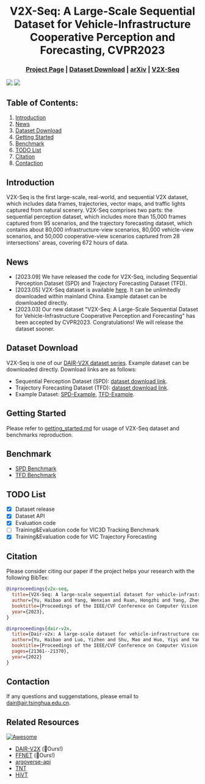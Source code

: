 <div align="center">   
  
# V2X-Seq: A Large-Scale Sequential Dataset for  Vehicle-Infrastructure Cooperative Perception and Forecasting, CVPR2023
</div> 

<h3 align="center">
    <a href="https://thudair.baai.ac.cn/index">Project Page</a> |
    <a href="#dataset">Dataset Download</a> |
    <a href="https://arxiv.org/abs/2305.05938">arXiv</a> |
    <a href="https://github.com/AIR-THU/DAIR-V2X-Seq/">V2X-Seq</a> 
</h3>

  ![](./resources/tracking-demo.gif "")
  ![](./resources/forecasting-demo.gif "")

## Table of Contents:
1. [Introduction](#introduction)
2. [News](#news)
3. [Dataset Download](#dataset)
4. [Getting Started](#start)
5. [Benchmark](#benchmark)
6. [TODO List](#todo)
7. [Citation](#citation)
8. [Contaction](#contaction)

## Introduction <a name="introduction"></a>
V2X-Seq is the first large-scale, real-world, and sequential V2X dataset, which includes data frames, trajectories, vector maps, and traffic lights captured from natural scenery. V2X-Seq comprises two parts: the sequential perception dataset, which includes more than 15,000 frames captured from 95 scenarios, and the trajectory forecasting dataset, which contains about 80,000 infrastructure-view scenarios, 80,000 vehicle-view scenarios, and 50,000 cooperative-view scenarios captured from 28 intersections' areas, covering 672 hours of data.

## News <a name="news"></a>
* [2023.09] We have released the code for V2X-Seq, including Sequential Perception Dataset (SPD) and Trajectory Forecasting Dataset (TFD).
* [2023.05] V2X-Seq dataset is available [here](https://thudair.baai.ac.cn/index). It can be unlimitedly downloaded within mainland China. Example dataset can be downloaded directly. 
* [2023.03] Our new dataset "V2X-Seq: A Large-Scale Sequential Dataset for Vehicle-Infrastructure Cooperative Perception and Forecasting" has been accepted by CVPR2023. Congratulations! We will release the dataset sooner. 

## Dataset Download <a name="dataset"></a>

V2X-Seq is one of our [DAIR-V2X dataset series](https://thudair.baai.ac.cn/index). Example dataset can be downloaded directly. Download links are as follows:

- Sequential Perception Dataset (SPD): [dataset download link](https://thudair.baai.ac.cn/coop-forecast).
- Trajectory Forecasting Dataset (TFD): [dataset download link](https://thudair.baai.ac.cn/cooplocus).
- Example Dataset: [SPD-Example](https://drive.google.com/file/d/1gjOmGEBMcipvDzu2zOrO9ex_OscUZMYY/view?usp=drive_link), [TFD-Example](https://drive.google.com/file/d/1vV2BZvBWkum-j0r82JOjAajlSWB7kyU2/view?usp=sharing).

## Getting Started <a name="start"></a>
Please refer to [getting_started.md](docs/get_started.md) for usage of V2X-Seq dataset and benchmarks reproduction.

## Benchmark <a name="benchmark"></a>
- [SPD Benchmark](https://github.com/AIR-THU/DAIR-V2X/configs/vic3d-tracking)
- [TFD Benchmark](docs/benchmarks/vic-traj-forecasting)

## TODO List <a name="todo"></a>
- [x] Dataset release
- [x] Dataset API
- [x] Evaluation code
- [ ] Training&Evaluation code for VIC3D Tracking Benchmark
- [x] Training&Evaluation code for VIC Trajectory Forecasting

## Citation <a name="citation"></a>
Please consider citing our paper if the project helps your research with the following BibTex:
```bibtex
@inproceedings{v2x-seq,
  title={V2X-Seq: A large-scale sequential dataset for vehicle-infrastructure cooperative perception and forecasting},
  author={Yu, Haibao and Yang, Wenxian and Ruan, Hongzhi and Yang, Zhenwei and Tang, Yingjuan and Gao, Xu and Hao, Xin and Shi, Yifeng and Pan, Yifeng and Sun, Ning and Song, Juan and Yuan, Jirui and Luo, Ping and Nie, Zaiqing},
  booktitle={Proceedings of the IEEE/CVF Conference on Computer Vision and Pattern Recognition},
  year={2023},
}
```
```bibtex
@inproceedings{dair-v2x,
  title={Dair-v2x: A large-scale dataset for vehicle-infrastructure cooperative 3d object detection},
  author={Yu, Haibao and Luo, Yizhen and Shu, Mao and Huo, Yiyi and Yang, Zebang and Shi, Yifeng and Guo, Zhenglong and Li, Hanyu and Hu, Xing and Yuan, Jirui and Nie, Zaiqing},
  booktitle={Proceedings of the IEEE/CVF Conference on Computer Vision and Pattern Recognition},
  pages={21361--21370},
  year={2022}
}
```

## Contaction <a name="contaction"></a>

If any questions and suggenstations, please email to dair@air.tsinghua.edu.cn. 

## Related Resources <a name="related"></a>

[![Awesome](https://awesome.re/badge.svg)](https://awesome.re)

- [DAIR-V2X](https://github.com/AIR-THU/DAIR-V2X) (:rocket:Ours!)
- [FFNET](https://github.com/haibao-yu/FFNet-VIC3D) (:rocket:Ours!)
- [argoverse-api](https://github.com/argoverse/argoverse-api)
- [TNT](https://github.com/pytorch/tnt)
- [HiVT](https://github.com/ZikangZhou/HiVT)
